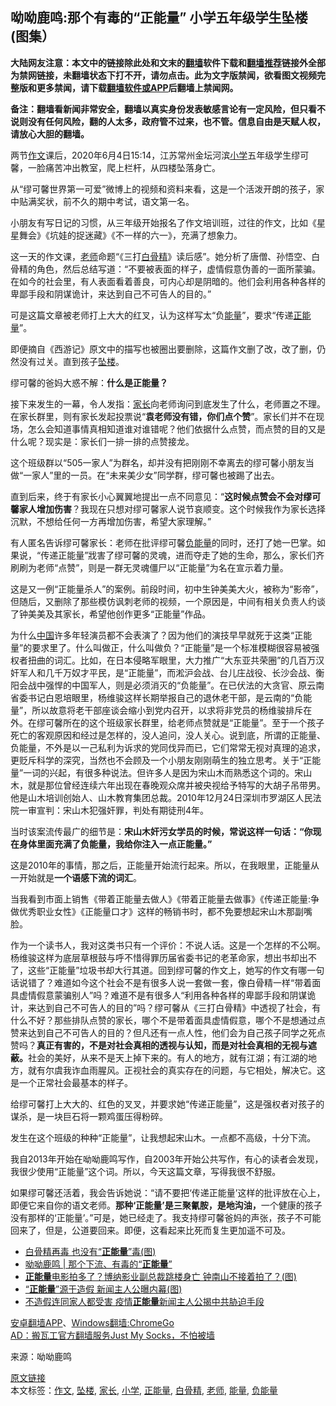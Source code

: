  <h2>呦呦鹿鸣:那个有毒的“正能量” 小学五年级学生坠楼(图集）</h2> <p class="notice"><b>大陆网友注意：本文中的链接除此处和文末的<a href="https://github.com/bannedbook/fanqiang" >翻墙</a>软件下载和<a href="https://github.com/killgcd/justmysocks/blob/master/README.md">翻墙推荐</a>链接外全部为禁网链接，未翻墙状态下打不开，请勿点击。此为文字版禁闻，欲看图文视频完整版和更多禁闻，请下载<a href="https://github.com/bannedbook/fanqiang">翻墙软件或APP</a>后翻墙上禁闻网。</p><p>备注：翻墙看新闻非常安全，翻墙以真实身份发表敏感言论有一定风险，但只看不说则没有任何风险，翻的人太多，政府管不过来，也不管。信息自由是天赋人权，请放心大胆的翻墙。</b></p>  <div class="entry"> <p>两节<a href="https://www.bannedbook.org/bnews/tag/%E4%BD%9C%E6%96%87/" class="st_tag internal_tag" rel="tag" title="标签 作文 下的日志">作文</a>课后，2020年6月4日15:14，江苏常州金坛河滨<a href="https://www.bannedbook.org/bnews/tag/%E5%B0%8F%E5%AD%A6/" class="st_tag internal_tag" rel="tag" title="标签 小学 下的日志">小学</a>五年级学生缪可馨，一脸痛苦冲出教室，爬上栏杆，从四楼坠落身亡。</p> <p>从“缪可馨世界第一可爱”微博上的视频和资料来看，这是一个活泼开朗的孩子，家中贴满奖状，前不久的期中考试，语文第一名。</p> <p>小朋友有写日记的习惯，从三年级开始报名了作文培训班，过往的作文，比如《星星舞会》《坑娃的捉迷藏》《不一样的六一》，充满了想象力。</p> <p>这一天的作文课，<a href="https://www.bannedbook.org/bnews/tag/%e8%80%81%e5%b8%88/" class="st_tag internal_tag" rel="tag" title="标签 老师 下的日志">老师</a>命题“《三打<a href="https://www.bannedbook.org/bnews/tag/%e7%99%bd%e9%aa%a8%e7%b2%be/" class="st_tag internal_tag" rel="tag" title="标签 白骨精 下的日志">白骨精</a>》读后感”。她分析了唐僧、孙悟空、白骨精的角色，然后总结写道：“不要被表面的样子，虚情假意伪善的一面所蒙骗。在如今的社会里，有人表面看着善良，可内心却是阴暗的。他们会利用各种各样的卑鄙手段和阴谋诡计，来达到自己不可告人的目的。”</p> <p>可是这篇文章被老师打上大大的红叉，认为这样写太“负<a href="https://www.bannedbook.org/bnews/tag/%E8%83%BD%E9%87%8F/" class="st_tag internal_tag" rel="tag" title="标签 能量 下的日志">能量</a>”，要求“传递<a href="https://www.bannedbook.org/bnews/tag/%e6%ad%a3%e8%83%bd%e9%87%8f/" class="st_tag internal_tag" rel="tag" title="标签 正能量 下的日志">正能量</a>”。</p>  <p>即便摘自《西游记》原文中的描写也被圈出要删除，这篇作文删了改，改了删，仍然没有过关。直到孩子<a href="https://www.bannedbook.org/bnews/tag/%E5%9D%A0%E6%A5%BC/" class="st_tag internal_tag" rel="tag" title="标签 坠楼 下的日志">坠楼</a>。</p> <p>缪可馨的爸妈大惑不解：<strong>什么是正能量？</strong></p> <p>接下来发生的一幕，令人发指：<a href="https://www.bannedbook.org/bnews/tag/%E5%AE%B6%E9%95%BF/" class="st_tag internal_tag" rel="tag" title="标签 家长 下的日志">家长</a>向老师询问到底发生了什么，老师置之不理。在家长群里，则有家长发起投票说“<strong>袁老师没有错，你们点个赞</strong>”。家长们并不在现场，怎么会知道事情真相知道谁对谁错呢？他们依据什么点赞，而点赞的目的又是什么呢？现实是：家长们一排一排的点赞接龙。</p> <p>这个班级群以“505一家人”为群名，却并没有把刚刚不幸离去的缪可馨小朋友当做“一家人”里的一员。在“未来美少女”同学群，缪可馨也被踢了出去。</p> <p>直到后来，终于有家长小心翼翼地提出一点不同意见：“<strong>这时候点赞会不会对缪可馨家人增加伤害</strong>？我现在只想对缪可馨家人说节哀顺变。这个时候我作为家长选择沉默，不想给任何一方再增加伤害，希望大家理解。”</p>  <p>有人匿名告诉缪可馨家长：老师在批评缪可馨<a href="https://www.bannedbook.org/bnews/tag/%E8%B4%9F%E8%83%BD%E9%87%8F/" class="st_tag internal_tag" rel="tag" title="标签 负能量 下的日志">负能量</a>的同时，还打了她一巴掌。如果说，“传递正能量”戕害了缪可馨的灵魂，进而夺走了她的生命，那么，家长们齐刷刷为老师“点赞”，则是一群无灵魂僵尸以“正能量”为名在宣示着力量。</p> <p>这是又一例“正能量杀人”的案例。前段时间，初中生钟美美大火，被称为“影帝”，但随后，又删除了那些模仿讽刺老师的视频，一个原因是，中间有相关负责人约谈了钟美美及其家长，希望他创作更多“正能量”作品。</p> <p>为什么<span class='wp_keywordlink_affiliate'><a href="https://www.bannedbook.org/" title="中国" target="_blank">中国</a></span>许多年轻演员都不会表演了？因为他们的演技早早就死于这类“正能量”的要求里了。什么叫做正，什么叫做负？“正能量”是一个标准模糊很容易被强权者扭曲的词汇。比如，在日本侵略军眼里，大力推广“大东亚共荣圈”的几百万汉奸军人和几千万奴才平民，是“正能量”，而淞沪会战、台儿庄战役、长沙会战、衡阳会战中强悍的中国军人，则是必须消灭的“负能量”。在已伏法的大贪官、原云南省委书记白恩培眼里，杨维骏这样长期举报自己的退休老干部，是云南的“负能量”，所以故意将老干部座谈会缩小到党内召开，以求将非党员的杨维骏排斥在外。在缪可馨所在的这个班级家长群里，给老师点赞就是“正能量”。至于一个孩子死亡的客观原因和经过是怎样的，没人追问，没人关心。说到底，所谓的正能量、负能量，不外是以一己私利为诉求的党同伐异而已，它们常常无视对真理的追求，更贬斥科学的深究，当然也不会顾及一个小朋友刚刚萌生的独立思考。关于“正能量”一词的兴起，有很多种说法。但许多人是因为宋山木而熟悉这个词的。宋山木，就是那位曾经连续六年出现在春晚观众席并被央视给予特写的大胡子吊带男。他是山木培训创始人、山木教育集团总裁。2010年12月24日深圳市罗湖区人民法院一审宣判：宋山木犯强奸罪，判处有期徒刑4年。</p> <p>当时该案流传最广的细节是：<strong>宋山木奸污女学员的时候，常说这样一句话：“你现在身体里面充满了负能量，我给你注入一点正能量。”</strong></p> <p>这是2010年的事情，那之后，正能量开始流行起来。所以，在我眼里，正能量从一开始就是<strong>一个语感下流的词汇</strong>。</p>  <p>当我看到市面上销售《带着正能量去做人》《带着正能量去做事》《传递正能量:争做优秀职业女性》《正能量口才》这样的畅销书时，都不免要想起宋山木那副嘴脸。</p> <p>作为一个读书人，我对这类书只有一个评价：不说人话。这是一个怎样的不公啊。杨维骏这样为底层草根鼓与呼不惜得罪历届省委书记的老革命家，想出书却出不了，这些“正能量”垃圾书却大行其道。回到缪可馨的作文上，她写的作文有哪一句话说错了？难道如今这个社会不是有很多人说一套做一套，像白骨精一样“带着面具虚情假意蒙骗别人”吗？难道不是有很多人“利用各种各样的卑鄙手段和阴谋诡计，来达到自己不可告人的目的”吗？缪可馨从《三打白骨精》中透视了社会，有什么不好？那些排队点赞的家长，哪个不是带着面具虚情假意，哪个不是想通过点赞来达到自己不可告人的目的？但凡还有一点人性，他们会为自己孩子同学之死点赞吗？<strong>真正有害的，不是对社会真相的透视与认知，而是对社会真相的无视与遮蔽。</strong>社会的美好，从来不是天上掉下来的。有人的地方，就有江湖；有江湖的地方，就有尔虞我诈血雨腥风。正视社会的真实存在的问题，与它相处，解决它。这是一个正常社会最基本的样子。</p> <p>给缪可馨打上大大的、红色的叉叉，并要求她“传递正能量”，这是强权者对孩子的谋杀，是一块巨石将一颗鸡蛋压得粉碎。</p> <p>发生在这个班级的种种“正能量”，让我想起宋山木。一点都不高级，十分下流。</p> <p>我自2013年开始在呦呦鹿鸣写作，自2003年开始公共写作，有心的读者会发现，我很少使用“正能量”这个词。所以，今天这篇文章，写得我很不舒服。</p>  <p>如果缪可馨还活着，我会告诉她说：“请不要把‘传递正能量’这样的批评放在心上，即便它来自你的语文老师。<strong>那种‘正能量’是三聚氰胺，是地沟油，</strong>一个健康的孩子没有那样的‘正能量’。”可是，她已经走了。我支持缪可馨爸妈的声张，孩子不可能回来了，但是，公道要回来。即便，这看起来比死而复生更加遥不可及。</p> <ul class='op-related-articles' title='相关阅读'> <li><a href='https://www.bannedbook.org/bnews/comments/20200614/1344635.html' target='_blank'>白骨精再毒 也没有“<b>正能量</b>”毒(图)</a></li> <li><a href='https://www.bannedbook.org/bnews/baitai/20200614/1344449.html' target='_blank'>呦呦鹿鸣 &#124; 那个下流、有毒的“<b>正能量</b>”</a></li> <li><a href='https://www.bannedbook.org/bnews/finance/20200611/1343164.html' target='_blank'><b>正能量</b>电影拍多了？博纳影业副总裁跳楼身亡 钟南山不接着拍了？(图)</a></li> <li><a href='https://www.bannedbook.org/bnews/cbnews/20200607/1341211.html' target='_blank'>“<b>正能量</b>”源于造假 新闻主人公曝内幕(图)</a></li> <li><a href='https://www.bannedbook.org/bnews/headline/20200605/1339935.html' target='_blank'>不造假连同家人都受害 疫情<b>正能量</b>新闻主人公揭中共胁迫手段</a></li> </ul> <div class="texttj"> <a href="https://github.com/bannedbook/fanqiang/wiki/%E7%A6%81%E9%97%BB%E7%BD%91%E5%AE%89%E5%8D%93%E7%BF%BB%E5%A2%99%E6%96%B0%E9%97%BBAPP" target="_blank">安卓翻墙APP</a>、<a href="https://github.com/bannedbook/fanqiang/wiki/Chrome%E4%B8%80%E9%94%AE%E7%BF%BB%E5%A2%99%E5%8C%85" target="_blank">Windows翻墙:ChromeGo</a><br/> <a href="https://github.com/killgcd/justmysocks/blob/master/README.md" target="_blank">AD：搬瓦工官方翻墙服务Just My Socks，不怕被墙</a> </div><p> 来源：呦呦鹿鸣 </p><a name='sharetosocial'></a>         <div><a href='https://www.bannedbook.org/bnews/comments/20200614/1344633.html'>原文链接</a></div>  </div><!--END ENTRY--> <div class="postfooter"> <div>本文标签：<a href="https://www.bannedbook.org/bnews/tag/%E4%BD%9C%E6%96%87/" rel="tag">作文</a>, <a href="https://www.bannedbook.org/bnews/tag/%E5%9D%A0%E6%A5%BC/" rel="tag">坠楼</a>, <a href="https://www.bannedbook.org/bnews/tag/%E5%AE%B6%E9%95%BF/" rel="tag">家长</a>, <a href="https://www.bannedbook.org/bnews/tag/%E5%B0%8F%E5%AD%A6/" rel="tag">小学</a>, <a href="https://www.bannedbook.org/bnews/tag/%e6%ad%a3%e8%83%bd%e9%87%8f/" rel="tag">正能量</a>, <a href="https://www.bannedbook.org/bnews/tag/%e7%99%bd%e9%aa%a8%e7%b2%be/" rel="tag">白骨精</a>, <a href="https://www.bannedbook.org/bnews/tag/%e8%80%81%e5%b8%88/" rel="tag">老师</a>, <a href="https://www.bannedbook.org/bnews/tag/%E8%83%BD%E9%87%8F/" rel="tag">能量</a>, <a href="https://www.bannedbook.org/bnews/tag/%E8%B4%9F%E8%83%BD%E9%87%8F/" rel="tag">负能量</a></div>  </div><!--END POSTFOOTER--> 